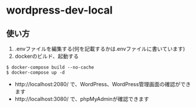 # wordpress-dev-local

## 使い方

1. .envファイルを編集する(何を記載するかは.envファイルに書いています)
2. dockerのビルド、起動する

```
$ docker-compose build --no-cache
$ docker-compose up -d
```

* http://localhost:2080/ で、WordPress、WordPress管理画面の確認ができます
* http://localhost:3080/ で、phpMyAdminが確認できます

